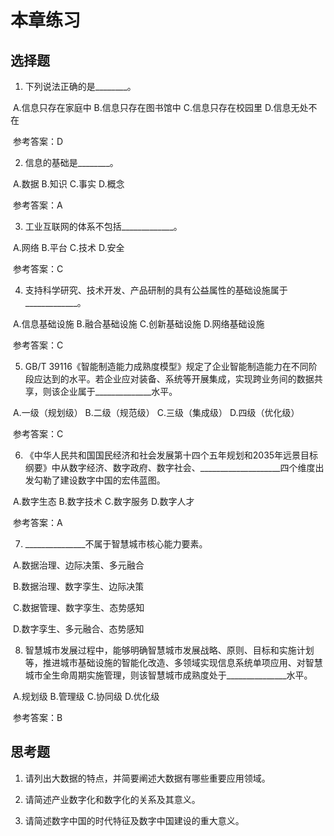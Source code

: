 # 本章练习

## 选择题

1. 下列说法正确的是________。

​	 A.信息只存在家庭中        B.信息只存在图书馆中        C.信息只存在校园里      D.信息无处不在

​	参考答案：D

2. 信息的基础是________。

​	A.数据				B.知识				C.事实				D.概念

​	参考答案：A

3. 工业互联网的体系不包括_____________。

​	A.网络				B.平台				C.技术				D.安全

​	参考答案：C

4. 支持科学研究、技术开发、产品研制的具有公益属性的基础设施属于_____________。

​	A.信息基础设施				B.融合基础设施				C.创新基础设施					D.网络基础设施

​	参考答案：C

5. GB/T 39116《智能制造能力成熟度模型》规定了企业智能制造能力在不同阶段应达到的水平。若企业应对装备、系统等开展集成，实现跨业务间的数据共享，则该企业属于______________水平。

​	A.一级（规划级）				B.二级（规范级）				C.三级（集成级）			D.四级（优化级）

​	参考答案：C

6. 《中华人民共和国国民经济和社会发展第十四个五年规划和2035年远景目标纲要》中从数字经济、数字政府、数字社会、____________________四个维度出发勾勒了建设数字中国的宏伟蓝图。

​	A.数字生态						B.数字技术						C.数字服务						D.数字人才

​	参考答案：A

7. _______________不属于智慧城市核心能力要素。

​	A.数据治理、边际决策、多元融合

​	B.数据治理、数字孪生、边际决策

​	C.数据管理、数字孪生、态势感知

​	D.数字孪生、多元融合、态势感知

8. 智慧城市发展过程中，能够明确智慧城市发展战略、原则、目标和实施计划等，推进城市基础设施的智能化改造、多领域实现信息系统单项应用、对智慧城市全生命周期实施管理，则该智慧城市成熟度处于_______________水平。

​	A.规划级						B.管理级						C.协同级						D.优化级

​	参考答案：B

## 思考题

1. 请列出大数据的特点，并简要阐述大数据有哪些重要应用领域。



2. 请简述产业数字化和数字化的关系及其意义。



3. 请简述数字中国的时代特征及数字中国建设的重大意义。
